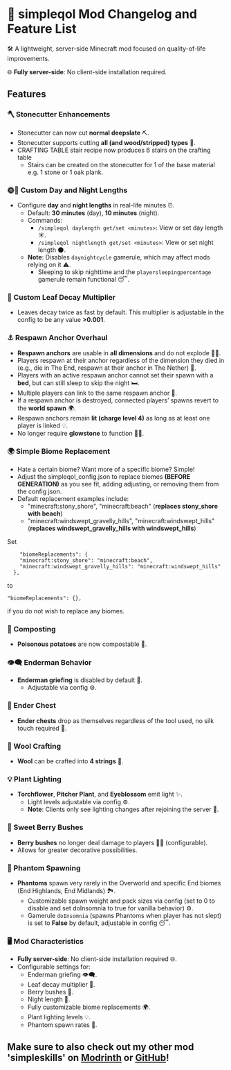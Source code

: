# 🌟 simpleqol Mod Changelog and Feature List

🛠️ A lightweight, server-side Minecraft mod focused on quality-of-life improvements.

🌐 **Fully server-side**: No client-side installation required.

## Features

### 🪓 Stonecutter Enhancements
- Stonecutter can now cut **normal deepslate** ⛏️.
- Stonecutter supports cutting **all  (and wood/stripped) types** 🌳.
- CRAFTING TABLE stair recipe now produces 6 stairs on the crafting table
  - Stairs can be created on the stonecutter for 1 of the base material e.g. 1 stone or 1 oak plank.

### 🌞🌙 Custom Day and Night Lengths
- Configure **day** and **night lengths** in real-life minutes ⏰.
  - Default: **30 minutes** (day), **10 minutes** (night).
  - Commands:
    - `/simpleqol daylength get/set <minutes>`: View or set day length ☀️.
    - `/simpleqol nightlength get/set <minutes>`: View or set night length 🌑.
  - **Note**: Disables `daynightcycle` gamerule, which may affect mods relying on it ⚠️.
    - Sleeping to skip nighttime and the `playersleepingpercentage` gamerule remain functional 😴.

### 🍂 Custom Leaf Decay Multiplier
- Leaves decay twice as fast by default. This multiplier is adjustable in the config to be any value **>0.001**.

### ⚓ Respawn Anchor Overhaul
- **Respawn anchors** are usable in **all dimensions** and do not explode 🚫💥.
- Players respawn at their anchor regardless of the dimension they died in (e.g., die in The End, respawn at their anchor in The Nether) 🔄.
- Players with an active respawn anchor cannot set their spawn with a **bed**, but can still sleep to skip the night 🛏️.
- Multiple players can link to the same respawn anchor 👥.
- If a respawn anchor is destroyed, connected players’ spawns revert to the **world spawn** 🌍.
- Respawn anchors remain **lit (charge level 4)** as long as at least one player is linked 💡.
- No longer require **glowstone** to function 🚫✨.

### 🌍 Simple Biome Replacement
- Hate a certain biome? Want more of a specific biome? Simple!
- Adjust the simpleqol_config.json to replace biomes **(BEFORE GENERATION)** as you see fit, adding adjusting, or removing them from the config json.
- Default replacement examples include:
    - "minecraft:stony_shore", "minecraft:beach" (**replaces stony_shore with beach**)
    - "minecraft:windswept_gravelly_hills", "minecraft:windswept_hills" (**replaces windswept_gravelly_hills with windswept_hills**)

Set
```
    "biomeReplacements": {
    "minecraft:stony_shore": "minecraft:beach",
    "minecraft:windswept_gravelly_hills": "minecraft:windswept_hills"
  },
```
to
```
"biomeReplacements": {},
```
if you do not wish to replace any biomes.

### 🌱 Composting
- **Poisonous potatoes** are now compostable 🥔.

### 👁️‍🗨️ Enderman Behavior
- **Enderman griefing** is disabled by default 🚫.
    - Adjustable via config ⚙️.

### 🧳 Ender Chest
- **Ender chests** drop as themselves regardless of the tool used, no silk touch required 🔨.

### 🧶 Wool Crafting
- **Wool** can be crafted into **4 strings** 🧵.

### 💡 Plant Lighting
- **Torchflower**, **Pitcher Plant**, and **Eyeblossom** emit light ✨.
    - Light levels adjustable via config ⚙️.
    - **Note**: Clients only see lighting changes after rejoining the server 🔄.

### 🍓 Sweet Berry Bushes
- **Berry bushes** no longer deal damage to players 🚫💥 (configurable).
- Allows for greater decorative possibilities.

### 👻 Phantom Spawning
- **Phantoms** spawn very rarely in the Overworld and specific End biomes (End Highlands, End Midlands) 🏞️.
    - Customizable spawn weight and pack sizes via config (set to 0 to disable and set doInsomnia to true for vanilla behavior) ⚙️.
    - Gamerule `doInsomnia` (spawns Phantoms when player has not slept) is set to **False** by default, adjustable in config 😴.

### 🖥️ Mod Characteristics
- **Fully server-side**: No client-side installation required 🌐.
- Configurable settings for:
    - Enderman griefing 👁️‍🗨️.
    - Leaf decay multiplier 🍂.
    - Berry bushes 🍓.
    - Night length 🌙.
    - Fully customizable biome replacements 🌍.
    - Plant lighting levels 💡.
    - Phantom spawn rates 👻.

## Make sure to also check out my other mod 'simpleskills' on [Modrinth](https://modrinth.com/mod/simpleskills) or [GitHub](https://github.com/ob-yekt/simpleskills)!